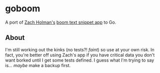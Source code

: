 # goboom
A port of [Zach Holman's](http://zachholman.com/) [boom text snippet app](https://github.com/holman/boom) to Go.

## About
I'm still working out the kinks (no tests?! *faint*) so use at your own risk. In fact, you're better off using Zach's app if you have critical data you don't want borked until I get some tests defined. I guess what I'm trying to say is... *maybe* make a backup first.
